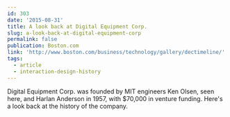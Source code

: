 ```yaml
---
id: 303
date: '2015-08-31'
title: A look back at Digital Equipment Corp.
slug: a-look-back-at-digital-equipment-corp
permalink: false
publication: Boston.com
link: 'http://www.boston.com/business/technology/gallery/dectimeline/'
tags:
  - article
  - interaction-design-history
---
```

Digital Equipment Corp. was founded by MIT engineers Ken Olsen, seen here, and Harlan Anderson in 1957, with $70,000 in venture funding. Here's a look back at the history of the company.
